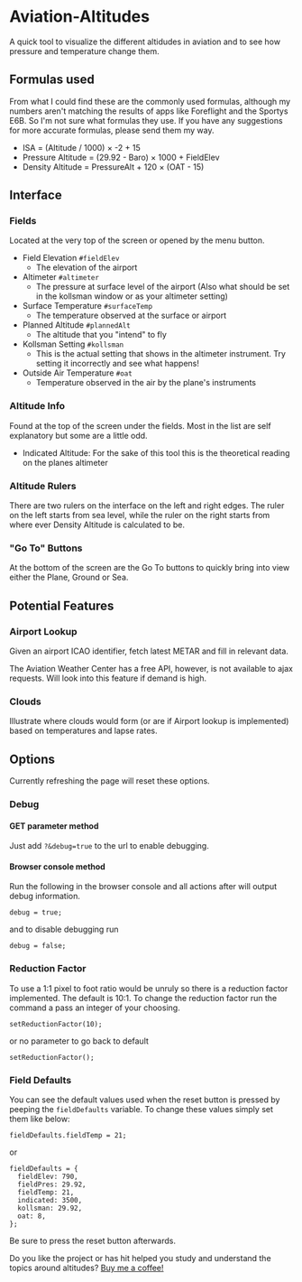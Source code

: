 # Aviation-Altitudes

A quick tool to visualize the different altidudes in aviation and to see how pressure and temperature change them.

## Formulas used

From what I could find these are the commonly used formulas, although my numbers aren't matching the results of apps like Foreflight and the Sportys E6B. So I'm not sure what formulas they use. If you have any suggestions for more accurate formulas, please send them my way.

- ISA = (Altitude / 1000) &times; -2 + 15
- Pressure Altitude = (29.92 - Baro) &times; 1000 + FieldElev
- Density Altitude = PressureAlt + 120 &times; (OAT - 15)

## Interface

### Fields

Located at the very top of the screen or opened by the menu button.

- Field Elevation `#fieldElev`
  - The elevation of the airport
- Altimeter `#altimeter`
  - The pressure at surface level of the airport (Also what should be set in the kollsman window or as your altimeter setting)
- Surface Temperature `#surfaceTemp`
  - The temperature observed at the surface or airport
- Planned Altitude `#plannedAlt`
  - The altitude that you "intend" to fly
- Kollsman Setting `#kollsman`
  - This is the actual setting that shows in the altimeter instrument. Try setting it incorrectly and see what happens!
- Outside Air Temperature `#oat`
  - Temperature observed in the air by the plane's instruments

### Altitude Info

Found at the top of the screen under the fields. Most in the list are self explanatory but some are a little odd.

- Indicated Altitude: For the sake of this tool this is the theoretical reading on the planes altimeter

### Altitude Rulers

There are two rulers on the interface on the left and right edges. The ruler on the left starts from sea level, while the ruler on the right starts from where ever Density Altitude is calculated to be.

### "Go To" Buttons

At the bottom of the screen are the Go To buttons to quickly bring into view either the Plane, Ground or Sea.

## Potential Features

### Airport Lookup

Given an airport ICAO identifier, fetch latest METAR and fill in relevant data.

The Aviation Weather Center has a free API, however, is not available to ajax requests. Will look into this feature if demand is high.

### Clouds

Illustrate where clouds would form (or are if Airport lookup is implemented) based on temperatures and lapse rates.

## Options

Currently refreshing the page will reset these options.

### Debug

#### GET parameter method

Just add `?&debug=true` to the url to enable debugging.

#### Browser console method

Run the following in the browser console and all actions after will output debug information.

```
debug = true;
```

and to disable debugging run

```
debug = false;
```

### Reduction Factor

To use a 1:1 pixel to foot ratio would be unruly so there is a reduction factor implemented. The default is 10:1. To change the reduction factor run the command a pass an integer of your choosing.

```
setReductionFactor(10);
```

or no parameter to go back to default

```
setReductionFactor();
```

### Field Defaults

You can see the default values used when the reset button is pressed by peeping the `fieldDefaults` variable.
To change these values simply set them like below:

```
fieldDefaults.fieldTemp = 21;
```

or

```
fieldDefaults = {
  fieldElev: 790,
  fieldPres: 29.92,
  fieldTemp: 21,
  indicated: 3500,
  kollsman: 29.92,
  oat: 8,
};
```

Be sure to press the reset button afterwards.

Do you like the project or has hit helped you study and understand the topics around altitudes? [Buy me a coffee!](https://paypal.me/sherlock656)
